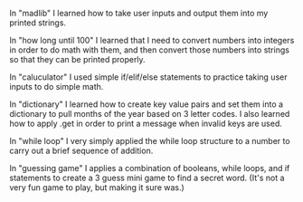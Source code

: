 In "madlib" I learned how to take user inputs and output them into my printed strings.

In "how long until 100" I learned that I need to convert numbers into integers in order to do math with them, and then convert those numbers into strings so that they can be printed properly.

In "caluculator" I used simple if/elif/else statements to practice taking user inputs to do simple math.

In "dictionary" I learned how to create key value pairs and set them into a dictionary to pull months of the year based on 3 letter codes. I also learned how to apply .get in order to print a message when invalid keys are used. 

In "while loop" I very simply applied the while loop structure to a number to carry out a brief sequence of addition.

In "guessing game" I applies a combination of booleans, while loops, and if statements to create a 3 guess mini game to find a secret word. (It's not a very fun game to play, but making it sure was.)
